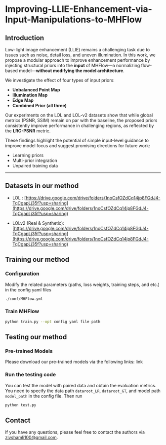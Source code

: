 # Improving-LLIE-Enhancement-via-Input-Manipulations-to-MHFlow


## Introduction

Low-light image enhancement (LLIE) remains a challenging task due to issues such as noise, detail loss, and uneven illumination. In this work, we propose a modular approach to improve enhancement performance by injecting structural priors into the **input** of MHFlow—a normalizing flow-based model—**without modifying the model architecture**.

We investigate the effect of four types of input priors:
- **Unbalanced Point Map**
- **Illumination Map**
- **Edge Map**
- **Combined Prior (all three)**

Our experiments on the LOL and LOL-v2 datasets show that while global metrics (PSNR, SSIM) remain on par with the baseline, the proposed priors consistently improve performance in challenging regions, as reflected by the **LRC-PSNR** metric.

These findings highlight the potential of simple input-level guidance to improve model focus and suggest promising directions for future work:
- Learning priors
- Multi-prior integration
- Unpaired training data

---


## Datasets in our method

- LOL : [https://drive.google.com/drive/folders/1noCsfOZdCq14jp8FGdJ4-TqCgapLj35f?usp=sharing](https://drive.google.com/drive/folders/1noCsfOZdCq14jp8FGdJ4-TqCgapLj35f?usp=sharing)

- LOLv2 (Real & Synthetic): [https://drive.google.com/drive/folders/1noCsfOZdCq14jp8FGdJ4-TqCgapLj35f?usp=sharing](https://drive.google.com/drive/folders/1noCsfOZdCq14jp8FGdJ4-TqCgapLj35f?usp=sharing)



## Training our method

### Configuration

Modify the related parameters (paths, loss weights, training steps, and etc.) in the config yaml files
```bash
./conf/MHFlow.yml
```
### Train MHFlow

```bash
python train.py --opt config yaml file path
```

## Testing our method

### Pre-trained Models

Please download our pre-trained models via the following links: link

### Run the testing code 

You can test the model with paired data and obtain the evaluation metrics. You need to specify the data path ```dataroot_LR```, ```dataroot_GT```, and model path ```model_path``` in the config file. Then run
```bash
python test.py
```


## Contact
If you have any questions, please feel free to contact the authors via [zivshamli100@gmail.com](mailto:zivshamli100@gmail.com).
